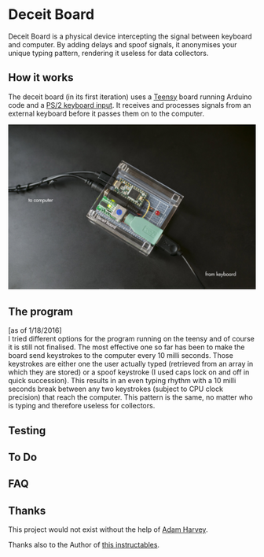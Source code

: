 # Deceit Board

Deceit Board is a physical device intercepting the signal between keyboard and computer. By adding delays and spoof signals, it anonymises your unique typing pattern, rendering it useless for data collectors.

## How it works

The deceit board (in its first iteration) uses a [Teensy](https://www.pjrc.com/store/teensy32.html) board running Arduino code and a [PS/2 keyboard input](https://www.adafruit.com/products/1136). It receives and processes signals from an external keyboard before it passes them on to the computer. 


![Deceit Board](https://github.com/leoneckert/deceit-board/blob/master/deceit_board.jpg)

## The program

[as of 1/18/2016]<br>I tried different options for the program running on the teensy and of course it is still not finalised. The most effective one so far has been to make the board send keystrokes to the computer every 10 milli seconds. Those keystrokes are either one the user actually typed (retrieved from an array in which they are stored) or a spoof keystroke (I used caps lock on and off in quick succession). 
This results in an even typing rhythm with a 10 milli seconds break between any two keystrokes (subject to CPU clock precision) that reach the computer. This pattern is the same, no matter who is typing and therefore useless for collectors. 

## Testing

## To Do

## FAQ

## Thanks

This project would not exist without the help of [Adam Harvey](https://ahprojects.com).

Thanks also to the Author of [this instructables](http://www.instructables.com/id/DOUBLE-KEYBOARD/).

